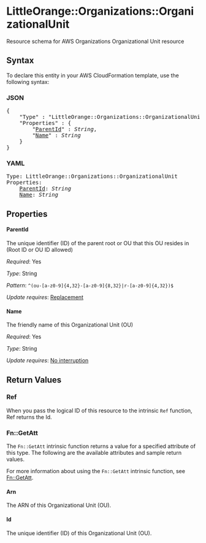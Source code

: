 # LittleOrange::Organizations::OrganizationalUnit

Resource schema for AWS Organizations Organizational Unit resource

## Syntax

To declare this entity in your AWS CloudFormation template, use the following syntax:

### JSON

<pre>
{
    "Type" : "LittleOrange::Organizations::OrganizationalUnit",
    "Properties" : {
        "<a href="#parentid" title="ParentId">ParentId</a>" : <i>String</i>,
        "<a href="#name" title="Name">Name</a>" : <i>String</i>
    }
}
</pre>

### YAML

<pre>
Type: LittleOrange::Organizations::OrganizationalUnit
Properties:
    <a href="#parentid" title="ParentId">ParentId</a>: <i>String</i>
    <a href="#name" title="Name">Name</a>: <i>String</i>
</pre>

## Properties

#### ParentId

The unique identifier (ID) of the parent root or OU that this OU resides in (Root ID or OU ID allowed)

_Required_: Yes

_Type_: String

_Pattern_: <code>^(ou-[a-z0-9]{4,32}-[a-z0-9]{8,32}|r-[a-z0-9]{4,32})$</code>

_Update requires_: [Replacement](https://docs.aws.amazon.com/AWSCloudFormation/latest/UserGuide/using-cfn-updating-stacks-update-behaviors.html#update-replacement)

#### Name

The friendly name of this Organizational Unit (OU)

_Required_: Yes

_Type_: String

_Update requires_: [No interruption](https://docs.aws.amazon.com/AWSCloudFormation/latest/UserGuide/using-cfn-updating-stacks-update-behaviors.html#update-no-interrupt)

## Return Values

### Ref

When you pass the logical ID of this resource to the intrinsic `Ref` function, Ref returns the Id.

### Fn::GetAtt

The `Fn::GetAtt` intrinsic function returns a value for a specified attribute of this type. The following are the available attributes and sample return values.

For more information about using the `Fn::GetAtt` intrinsic function, see [Fn::GetAtt](https://docs.aws.amazon.com/AWSCloudFormation/latest/UserGuide/intrinsic-function-reference-getatt.html).

#### Arn

The ARN of this Organizational Unit (OU).

#### Id

The unique identifier (ID) of this Organizational Unit (OU).

